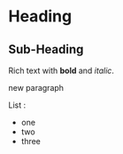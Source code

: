 # Heading

## Sub-Heading

Rich text with **bold** and _italic_.

new paragraph

List :
* one 
* two 
* three